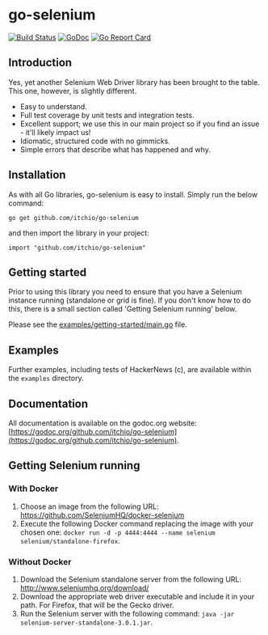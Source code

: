 # go-selenium

[![Build Status](https://travis-ci.org/itchio/go-selenium.svg?branch=master)](https://travis-ci.org/itchio/go-selenium)
[![GoDoc](https://godoc.org/github.com/itchio/go-selenium?status.svg)](https://godoc.org/github.com/itchio/go-selenium)
[![Go Report Card](https://goreportcard.com/badge/github.com/itchio/go-selenium)](https://goreportcard.com/report/github.com/itchio/go-selenium)

## Introduction

Yes, yet another Selenium Web Driver library has been brought to the table. This one, however, is slightly different. 

* Easy to understand.
* Full test coverage by unit tests and integration tests.
* Excellent support; we use this in our main project so if you find an issue - it'll likely impact us!
* Idiomatic, structured code with no gimmicks.
* Simple errors that describe what has happened and why.

## Installation

As with all Go libraries, go-selenium is easy to install. Simply run the below command:

`go get github.com/itchio/go-selenium`

and then import the library in your project:

`import "github.com/itchio/go-selenium"`

## Getting started

Prior to using this library you need to ensure that you have a Selenium instance running (standalone or grid is fine). If you don't know how to do this, there is a small section called 'Getting Selenium running' below.

Please see the [examples/getting-started/main.go](https://github.com/itchio/go-selenium/blob/master/examples/getting-started/main.go) file.

## Examples

Further examples, including tests of HackerNews (c), are available within the `examples` directory.

## Documentation

All documentation is available on the godoc.org website: [https://godoc.org/github.com/itchio/go-selenium](https://godoc.org/github.com/itchio/go-selenium). 

## Getting Selenium running

### With Docker

1. Choose an image from the following URL: https://github.com/SeleniumHQ/docker-selenium
2. Execute the following Docker command replacing the image with your chosen one: `docker run -d -p 4444:4444 --name selenium selenium/standalone-firefox`.

### Without Docker

1. Download the Selenium standalone server from the following URL: http://www.seleniumhq.org/download/
2. Download the appropriate web driver executable and include it in your path. For Firefox, that will be the Gecko driver. 
3. Run the Selenium server with the following command: `java -jar selenium-server-standalone-3.0.1.jar`.
